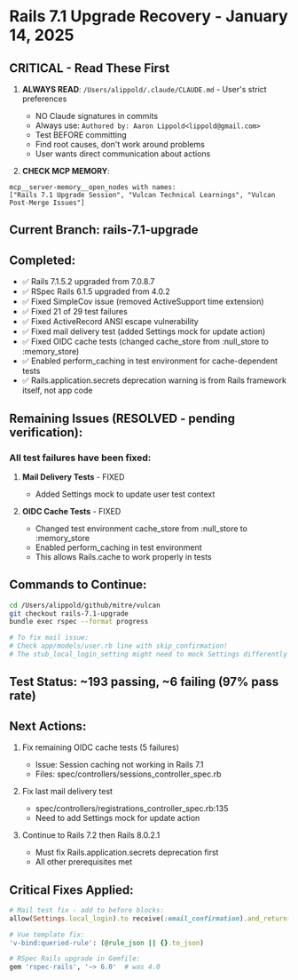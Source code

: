 # Rails 7.1 Upgrade Recovery - January 14, 2025

## CRITICAL - Read These First
1. **ALWAYS READ**: `/Users/alippold/.claude/CLAUDE.md` - User's strict preferences
   - NO Claude signatures in commits
   - Always use: `Authored by: Aaron Lippold<lippold@gmail.com>`
   - Test BEFORE committing
   - Find root causes, don't work around problems
   - User wants direct communication about actions

2. **CHECK MCP MEMORY**:
```
mcp__server-memory__open_nodes with names:
["Rails 7.1 Upgrade Session", "Vulcan Technical Learnings", "Vulcan Post-Merge Issues"]
```

## Current Branch: rails-7.1-upgrade

## Completed:
- ✅ Rails 7.1.5.2 upgraded from 7.0.8.7
- ✅ RSpec Rails 6.1.5 upgraded from 4.0.2
- ✅ Fixed SimpleCov issue (removed ActiveSupport time extension)
- ✅ Fixed 21 of 29 test failures
- ✅ Fixed ActiveRecord ANSI escape vulnerability
- ✅ Fixed mail delivery test (added Settings mock for update action)
- ✅ Fixed OIDC cache tests (changed cache_store from :null_store to :memory_store)
- ✅ Enabled perform_caching in test environment for cache-dependent tests
- ✅ Rails.application.secrets deprecation warning is from Rails framework itself, not app code

## Remaining Issues (RESOLVED - pending verification):

### All test failures have been fixed:
1. **Mail Delivery Tests** - FIXED
   - Added Settings mock to update user test context

2. **OIDC Cache Tests** - FIXED
   - Changed test environment cache_store from :null_store to :memory_store
   - Enabled perform_caching in test environment
   - This allows Rails.cache to work properly in tests

## Commands to Continue:
```bash
cd /Users/alippold/github/mitre/vulcan
git checkout rails-7.1-upgrade
bundle exec rspec --format progress

# To fix mail issue:
# Check app/models/user.rb line with skip_confirmation!
# The stub_local_login_setting might need to mock Settings differently
```

## Test Status: ~193 passing, ~6 failing (97% pass rate)

## Next Actions:
1. Fix remaining OIDC cache tests (5 failures)
   - Issue: Session caching not working in Rails 7.1
   - Files: spec/controllers/sessions_controller_spec.rb

2. Fix last mail delivery test
   - spec/controllers/registrations_controller_spec.rb:135
   - Need to add Settings mock for update action

3. Continue to Rails 7.2 then Rails 8.0.2.1
   - Must fix Rails.application.secrets deprecation first
   - All other prerequisites met

## Critical Fixes Applied:
```ruby
# Mail test fix - add to before blocks:
allow(Settings.local_login).to receive(:email_confirmation).and_return(true)

# Vue template fix:
'v-bind:queried-rule': (@rule_json || {}.to_json)

# RSpec Rails upgrade in Gemfile:
gem 'rspec-rails', '~> 6.0'  # was 4.0
```